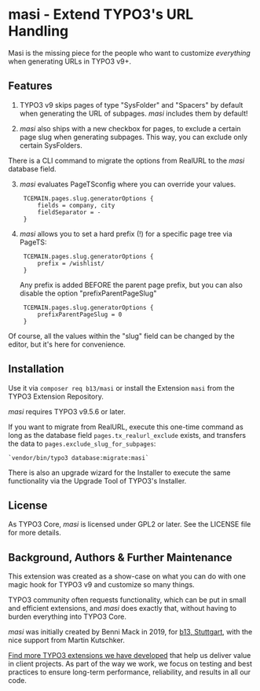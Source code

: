 # masi - Extend TYPO3's URL Handling

Masi is the missing piece for the people who want to customize _everything_ when generating URLs in TYPO3 v9+.

## Features

1. TYPO3 v9 skips pages of type "SysFolder" and "Spacers" by default when generating the URL of subpages. _masi_ includes them by default!

2. _masi_ also ships with a new checkbox for pages, to exclude a certain page slug when generating subpages. This way, you can exclude only certain SysFolders.

There is a CLI command to migrate the options from RealURL to the _masi_ database field.

3. _masi_ evaluates PageTSconfig where you can override your values.

        TCEMAIN.pages.slug.generatorOptions {
            fields = company, city
            fieldSeparator = -
        }

4. _masi_ allows you to set a hard prefix (!) for a specific page tree via PageTS:

        TCEMAIN.pages.slug.generatorOptions {
            prefix = /wishlist/
        }

    Any prefix is added BEFORE the parent page prefix, but you can also disable the option "prefixParentPageSlug"

        TCEMAIN.pages.slug.generatorOptions {
            prefixParentPageSlug = 0
        }

Of course, all the values within the "slug" field can be changed by the editor, but it's here for convenience.


## Installation

Use it via `composer req b13/masi` or install the Extension `masi` from the TYPO3 Extension Repository.

_masi_ requires TYPO3 v9.5.6 or later.

If you want to migrate from RealURL, execute this one-time command as long as the database field `pages.tx_realurl_exclude` exists, and transfers the data to `pages.exclude_slug_for_subpages`:

    `vendor/bin/typo3 database:migrate:masi`

There is also an upgrade wizard for the Installer to execute the same functionality via the Upgrade Tool of TYPO3's Installer.

## License

As TYPO3 Core, _masi_ is licensed under GPL2 or later. See the LICENSE file for more details.


## Background, Authors & Further Maintenance

This extension was created as a show-case on what you can do with one magic hook for TYPO3 v9 and customize
so many things.

TYPO3 community often requests functionality, which can be put in small and efficient extensions, and _masi_ does
exactly that, without having to burden everything into TYPO3 Core.

_masi_ was initially created by Benni Mack in 2019, for [b13, Stuttgart](https://b13.com), with the nice support from
Martin Kutschker.

[Find more TYPO3 extensions we have developed](https://b13.com/useful-typo3-extensions-from-b13-to-you) that help us deliver value in client projects. As part of the way we work, we focus on testing and best practices to ensure long-term performance, reliability, and results in all our code.
